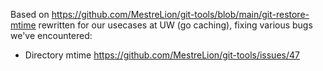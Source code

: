 Based on https://github.com/MestreLion/git-tools/blob/main/git-restore-mtime rewritten for our usecases at UW (go caching),
fixing various bugs we've encountered:

- Directory mtime https://github.com/MestreLion/git-tools/issues/47
